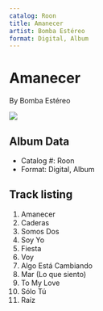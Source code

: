 ```yaml
---
catalog: Roon
title: Amanecer
artist: Bomba Estéreo
format: Digital, Album
---
```


# Amanecer

By Bomba Estéreo

![](../../assets/albumcovers/Bomba_Estéreo-Amanecer.png)

## Album Data

- Catalog #: Roon
- Format: Digital, Album


## Track listing


1. Amanecer
2. Caderas
3. Somos Dos
4. Soy Yo
5. Fiesta
6. Voy
7. Algo Está Cambiando
8. Mar (Lo que siento)
9. To My Love
10. Sólo Tú
11. Raíz

